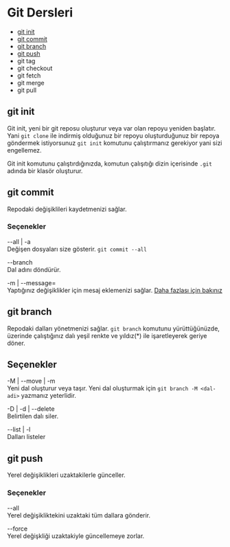# Git Dersleri 

* [git init](#git-init)
* [git commit](#git-commit)
* [git branch](#git-branch)
* [git push](#git-push)
* git tag
* git checkout
* git fetch
* git merge
* git pull

## git init
Git init, yeni bir git reposu oluşturur veya var olan repoyu yeniden başlatır. Yani `git clone` ile indirmiş olduğunuz bir repoyu oluşturduğunuz bir repoya göndermek istiyorsunuz `git init` komutunu çalıştırmanız gerekiyor yani sizi engellemez.

Git init komutunu çalıştırdığınızda, komutun çalışıtığı dizin içerisinde `.git` adında bir klasör oluşturur.

## git commit
Repodaki değişiklileri kaydetmenizi sağlar.
### Seçenekler
--all | -a <br>
    Değişen dosyaları size gösterir. `git commit --all`

--branch <br>
    Dal adını döndürür.

-m <mesaj> | --message=<mesaj><br>
    Yaptığınız değişiklikler için mesaj eklemenizi sağlar.
[Daha fazlası için bakınız](https://git-scm.com/docs/git-commit)

## git branch
Repodaki dalları yönetmenizi sağlar. `git branch` komutunu yürüttüğünüzde, üzerinde çalıştığınız dalı yeşil renkte ve yıldız(*) ile işaretleyerek geriye döner.

## Seçenekler
-M | --move | -m<br>
Yeni dal oluşturur veya taşır. Yeni dal oluşturmak için `git branch -M <dal-adi>` yazmanız yeterlidir.

-D | -d | --delete<br>
Belirtilen dalı siler.

--list | -l<br>
Dalları listeler

## git push
Yerel değişiklikleri uzaktakilerle günceller.

### Seçenekler
--all<br>
Yerel değişikliktekini uzaktaki tüm dallara gönderir.

--force<br>
Yerel değişkliği uzaktakiyle güncellemeye zorlar. 